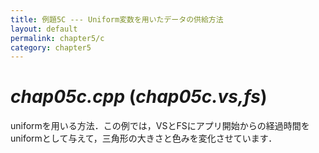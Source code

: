```yaml
---
title: 例題5C --- Uniform変数を用いたデータの供給方法
layout: default
permalink: chapter5/c
category: chapter5
---
```


# *chap05c.cpp* (*chap05c.vs,fs*)

uniformを用いる方法．この例では，VSとFSにアプリ開始からの経過時間をuniformとして与えて，三角形の大きさと色みを変化させています．

